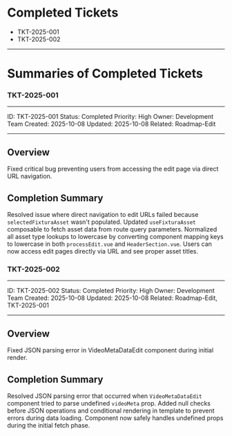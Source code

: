 # Completed Tickets

- TKT-2025-001
- TKT-2025-002

---

# Summaries of Completed Tickets

### TKT-2025-001

---

ID: TKT-2025-001
Status: Completed
Priority: High
Owner: Development Team
Created: 2025-10-08
Updated: 2025-10-08
Related: Roadmap-Edit

---

## Overview

Fixed critical bug preventing users from accessing the edit page via direct URL navigation.

## Completion Summary

Resolved issue where direct navigation to edit URLs failed because `selectedFixturaAsset` wasn't populated. Updated `useFixturaAsset` composable to fetch asset data from route query parameters. Normalized all asset type lookups to lowercase by converting component mapping keys to lowercase in both `processEdit.vue` and `HeaderSection.vue`. Users can now access edit pages directly via URL and see proper asset titles.

### TKT-2025-002

---

ID: TKT-2025-002
Status: Completed
Priority: High
Owner: Development Team
Created: 2025-10-08
Updated: 2025-10-08
Related: Roadmap-Edit, TKT-2025-001

---

## Overview

Fixed JSON parsing error in VideoMetaDataEdit component during initial render.

## Completion Summary

Resolved JSON parsing error that occurred when `VideoMetaDataEdit` component tried to parse undefined `videoMeta` prop. Added null checks before JSON operations and conditional rendering in template to prevent errors during data loading. Component now safely handles undefined props during the initial fetch phase.

